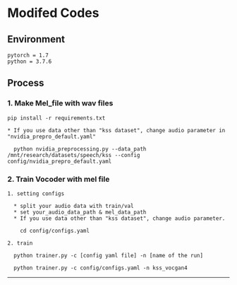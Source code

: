# Modifed Codes
## Environment
```
pytorch = 1.7
python = 3.7.6
```

## Process

### 1. Make Mel_file with wav files

```
pip install -r requirements.txt

* If you use data other than "kss dataset", change audio parameter in "nvidia_prepro_default.yaml"

  python nvidia_preprocessing.py --data_path /mnt/research/datasets/speech/kss --config config/nvidia_prepro_default.yaml

```

### 2. Train Vocoder with mel file



```
1. setting configs
 
  * split your audio data with train/val
  * set your_audio_data_path & mel_data_path
  * If you use data other than "kss dataset", change audio parameter.

    cd config/configs.yaml

2. train

  python trainer.py -c [config yaml file] -n [name of the run]
  
  python trainer.py -c config/configs.yaml -n kss_vocgan4

```
---

